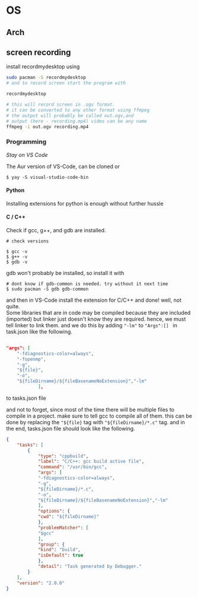 # OS

## Arch

## screen recording
install recordmydesktop using
```bash
sudo pacman -S recordmydesktop
# and to record screen start the program with

recordmydesktop

# this will record screen in .ogv format.
# it can be converted to any other format using ffmpeg
# the output will probably be called out.ogv,and
# output (here - recording.mp4) video can be any name
ffmpeg -i out.ogv recording.mp4

```

### Programming

<em> Stay on VS Code</em>

The Aur version of VS-Code, can be cloned or 

```shell
$ yay -S visual-studio-code-bin
```
#### Python

Installing extensions for python is enough without further hussle

#### C / C++

Check if gcc, g++, and gdb are installed.

```shell
# check versions

$ gcc -v
$ g++ -v
$ gdb -v
```
gdb won't probably be installed, so install it with

```shell
# dont know if gdb-common is needed. try without it next time
$ sudo pacman -S gdb gdb-common
```
and then in VS-Code install the extension for C/C++ and done! well, not quite.<br>
Some libraries that are in code may be compiled because they are included (imported) but linker just doesn't know they are required. hence, we must tell linker to link them. and we do this by adding `"-lm"` to `"Args":[] ` in task.json like the following.
```json 
		
"args": [
	"-fdiagnostics-color=always",
	"-fopenmp",
	"-g",
	"${file}",
	"-o",
	"${fileDirname}/${fileBasenameNoExtension}","-lm"
            ],
```

to tasks.json file

and not to forget, since most of the time there will be multiple files to compile in a project. make sure to tell gcc to compile all of them. this can be done by replacing the `"${file}` tag with  `"${fileDirname}/*.c"` tag. and in the end, tasks.json file should look like the following.
```json
{
	"tasks": [
		{
		    "type": "cppbuild",
		    "label": "C/C++: gcc build active file",
		    "command": "/usr/bin/gcc",
		    "args": [
			"-fdiagnostics-color=always",
			"-g",
			"${fileDirname}/*.c",
			"-o",
			"${fileDirname}/${fileBasenameNoExtension}","-lm"
		    ],
		    "options": {
			"cwd": "${fileDirname}"
		    },
		    "problemMatcher": [
			"$gcc"
		    ],
		    "group": {
			"kind": "build",
			"isDefault": true
		    },
		    "detail": "Task generated by Debugger."
		}
	],
	"version": "2.0.0"
}
```
